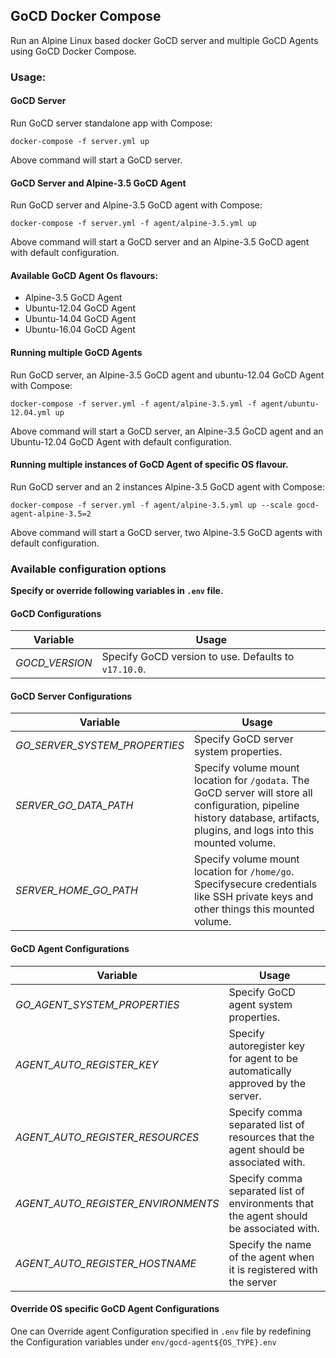 ## GoCD Docker Compose

Run an Alpine Linux based docker GoCD server and multiple GoCD Agents using GoCD Docker Compose.

### Usage:

#### GoCD Server
Run GoCD server standalone app with Compose:
```
docker-compose -f server.yml up
```
Above command will start a GoCD server.

#### GoCD Server and Alpine-3.5 GoCD Agent

Run GoCD server and Alpine-3.5 GoCD agent with Compose:
```
docker-compose -f server.yml -f agent/alpine-3.5.yml up
```
Above command will start a GoCD server and an Alpine-3.5 GoCD agent with default configuration.

#### Available GoCD Agent Os flavours:
* Alpine-3.5 GoCD Agent
* Ubuntu-12.04 GoCD Agent
* Ubuntu-14.04 GoCD Agent
* Ubuntu-16.04 GoCD Agent

#### Running multiple GoCD Agents

Run GoCD server, an Alpine-3.5 GoCD agent and ubuntu-12.04 GoCD Agent with Compose:
```
docker-compose -f server.yml -f agent/alpine-3.5.yml -f agent/ubuntu-12.04.yml up
```
Above command will start a GoCD server, an Alpine-3.5 GoCD agent and an Ubuntu-12.04 GoCD Agent with default configuration.

#### Running multiple instances of GoCD Agent of specific OS flavour.

Run GoCD server and an 2 instances Alpine-3.5 GoCD agent with Compose:
```
docker-compose -f server.yml -f agent/alpine-3.5.yml up --scale gocd-agent-alpine-3.5=2
```
Above command will start a GoCD server, two Alpine-3.5 GoCD agents with default configuration.


### Available configuration options
__Specify or override following variables in `.env` file.__

#### GoCD Configurations

|Variable | Usage |
|---------|-------|
|*GOCD_VERSION* | Specify GoCD version to use. Defaults to `v17.10.0`. |


#### GoCD Server Configurations
|Variable | Usage |
|---------|-------|
*GO_SERVER_SYSTEM_PROPERTIES* | Specify GoCD server system properties.
*SERVER_GO_DATA_PATH* | Specify volume mount location for `/godata`. The GoCD server will store all configuration, pipeline history database, artifacts, plugins, and logs into this mounted volume.
*SERVER_HOME_GO_PATH* | Specify volume mount location for `/home/go`. Specifysecure credentials like SSH private keys and other things this mounted volume.

#### GoCD Agent Configurations
|Variable | Usage |
|---------|-------|
*GO_AGENT_SYSTEM_PROPERTIES* | Specify GoCD agent system properties.
*AGENT_AUTO_REGISTER_KEY* | Specify autoregister key for agent to be automatically approved by the server.
*AGENT_AUTO_REGISTER_RESOURCES* | Specify comma separated list of resources that the agent should be associated with.
*AGENT_AUTO_REGISTER_ENVIRONMENTS* | Specify comma separated list of environments that the agent should be associated with.
*AGENT_AUTO_REGISTER_HOSTNAME* | Specify the name of the agent when it is registered with the server


#### Override OS specific GoCD Agent Configurations
One can Override agent Configuration specified in `.env` file by redefining the Configuration variables under `env/gocd-agent${OS_TYPE}.env`
